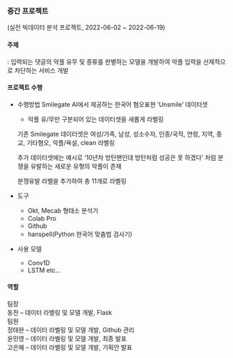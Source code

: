 ### 중간 프로젝트

(실전 빅데이터 분석 프로젝트, 2022-06-02 ~ 2022-06-19)

#### 주제

: 입력되는 댓글의 악플 유무 및 종류를 판별하는 모델을 개발하여 악플 입력을 선제적으로 차단하는 서비스 개발



#### 프로젝트 수행

- 수행방법
    Smilegate AI에서 제공하는 한국어 혐오표현 ‘Unsmile’ 데이터셋
    + 악플 유/무만 구분되어 있는 데이터셋을 새롭게 라벨링

    기존 Smilegate 데이터셋은 여성/가족, 남성, 성소수자, 인종/국적, 연령, 지역, 종교, 기타혐오, 악플/욕설, clean 라벨링

    추가 데이터셋에는 예시로 ‘10년차 방탄팬인데 방탄처럼 성공은 못 하겠다’ 처럼 분쟁을 유발하는 새로운 유형의 악플이 존재

    분쟁유발 라벨을 추가하여 총 11개로 라벨링

- 도구
    - Okt, Mecab 형태소 분석기
    - Colab Pro
    - Github
    - hanspell(Python 한국어 맞춤법 검사기)
- 사용 모델
    - Conv1D 
    - LSTM
     etc...



#### 역할
팀장  
        동찬 – 데이터 라벨링 및 모델 개발, Flask  
팀원  
        정태완 – 데이터 라벨링 및 모델 개발, Github 관리  
        윤민영 – 데이터 라벨링 및 모델 개발, 최종 발표  
        고은혜 – 데이터 라벨링 및 모델 개발, 기획안 발표
